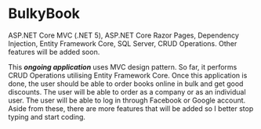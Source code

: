 <h1>BulkyBook</h1>

ASP.NET Core MVC (.NET 5), ASP.NET Core Razor Pages, Dependency Injection, Entity Framework Core, SQL Server, CRUD Operations. Other features will be added soon.

This <em><strong>ongoing application</strong></em> uses MVC design pattern. So far, it performs CRUD Operations utilising Entity Framework Core. Once this application is done, the user should be able to order books online in bulk and get good discounts. The user will be able to order as a company or as an individual user. The user will be able to log in through Facebook or Google account. Aside from these, there are more features that will be added so I better stop typing and start coding.
